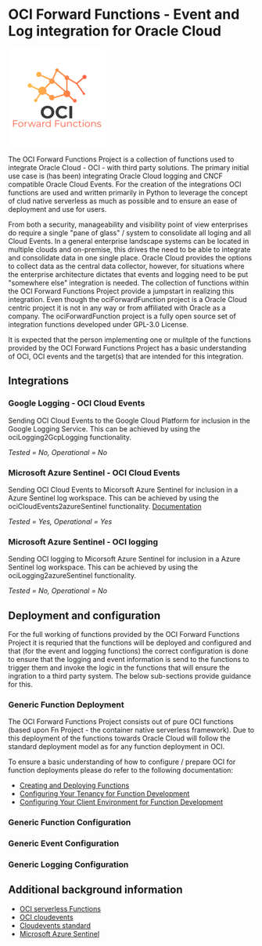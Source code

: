 # OCI Forward Functions - Event and Log integration for Oracle Cloud
![](/doc/OCIForwardFunctions.png)

The OCI Forward Functions Project is a collection of functions used to integrate Oracle Cloud - OCI - with third party solutions. The primary initial use case is (has been) integrating Oracle Cloud logging and CNCF compatible Oracle Cloud Events. For the creation of the integrations OCI functions are used and written primarily in Python to leverage the concept of clud native serverless as much as possible and to ensure an ease of deployment and use for users. 

From both a security, manageability and visibility point of view enterprises do require a single "pane of glass" / system to consolidate all loging and all Cloud Events. In a general enterprise landscape systems can be located in multiple clouds and on-premise, this drives the need to be able to integrate and consolidate data in one single place. Oracle Cloud provides the options to collect data as the central data collector, however, for situations where the enterprise architecture dictates that events and logging need to be put "somewhere else" integration is needed. The collection of functions within the OCI Forward Functions Project provide a jumpstart in realizing this integration. Even though the ociForwardFunction project is a Oracle Cloud centric project it is not in any way or from affiliated with Oracle as a company. The ociForwardFunction project is a fully open source set of integration functions developed under GPL-3.0 License. 

It is expected that the person implementing one or mulitple of the functions provided by the OCI Forward Functions Project has a basic understanding of OCI, OCI events and the target(s) that are intended for this integration.  

## Integrations


### Google Logging - OCI Cloud Events 
Sending OCI Cloud Events to the Google Cloud Platform for inclusion in the Google Logging Service. This can be achieved by using the ociLogging2GcpLogging functionality.

*Tested = No, Operational = No*

### Microsoft Azure Sentinel - OCI Cloud Events  
Sending OCI Cloud Events to Micorsoft Azure Sentinel for inclusion in a Azure Sentinel log workspace. This can be achieved by using the ociCloudEvents2azureSentinel functionality. [Documentation](ociCloudEvents2azureSentinel/README.md)

*Tested = Yes, Operational = Yes*

### Microsoft Azure Sentinel - OCI logging 
Sending OCI logging to Micorsoft Azure Sentinel for inclusion in a Azure Sentinel log workspace. This can be achieved by using the ociLogging2azureSentinel functionality.

*Tested = No, Operational = No*

## Deployment and configuration
For the full working of functions provided by the OCI Forward Functions Project it is requried that the functions will be deployed and configured and that (for the event and logging functions) the correct configuration is done to ensure that the logging and event information is send to the functions to trigger them and invoke the logic in the functions that will ensure the ingration to a third party system. The below sub-sections provide guidance for this. 

### Generic Function Deployment
The OCI Forward Functions Project consists out of pure OCI functions (based upon Fn Project - the container native serverless framework). Due to this deployment of the functions towards Oracle Cloud will follow the standard deployment model as for any function deployment in OCI. 

To ensure a basic understanding of how to configure / prepare OCI for function deployments please do refer to the following documentation:
* [Creating and Deploying Functions](https://docs.cloud.oracle.com/en-us/iaas/Content/Functions/Tasks/functionsuploading.htm)
* [Configuring Your Tenancy for Function Development](https://docs.cloud.oracle.com/en-us/iaas/Content/Functions/Tasks/functionsuploading.htm)
* [Configuring Your Client Environment for Function Development](https://docs.cloud.oracle.com/en-us/iaas/Content/Functions/Tasks/functionsconfiguringclient.htm#Configuring_Your_Client_Environment_for_Function_Development)

### Generic Function Configuration

### Generic Event Configuration 

### Generic Logging Configuration 

## Additional background information
* [OCI serverless Functions](https://docs.cloud.oracle.com/en-us/iaas/Content/Functions/Concepts/functionsoverview.htm)
* [OCI cloudevents](https://docs.cloud.oracle.com/en-us/iaas/Content/Events/Concepts/eventsoverview.htm)
* [Cloudevents standard](https://cloudevents.io/)
* [Microsoft Azure Sentinel](https://docs.microsoft.com/en-us/azure/sentinel/overview)
